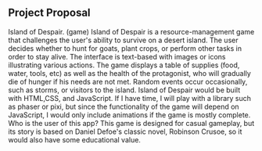 Project Proposal
------------------------

Island of Despair. (game)
Island of Despair is a resource-management game that challenges the user's ability to survive on a desert island. The user decides whether to hunt for goats, plant crops, or perform other tasks in order to stay alive. The interface is text-based with images or icons illustrating various actions. The game displays a table of supplies (food, water, tools, etc) as well as the health of the protagonist, who will gradually die of hunger if his needs are not met. Random events occur occasionally, such as storms, or visitors to the island.
Island of Despair would be built with HTML,CSS, and JavaScript. If I have time, I will play with a library such as phaser or pixi, but since the functionality of the game will depend on JavaScript, I would only include animations if the game is mostly complete.
Who is the user of this app? This game is designed for casual gameplay, but its story is based on Daniel Defoe's classic novel, Robinson Crusoe, so it would also have some educational value.

